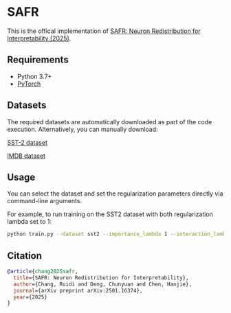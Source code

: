 # SAFR

This is the offical implementation of [SAFR: Neuron Redistribution for Interpretability (2025)](https://arxiv.org/abs/2501.16374).

## Requirements

- Python 3.7+
- [PyTorch](https://pytorch.org/)

## Datasets
The required datasets are automatically downloaded as part of the code execution. Alternatively, you can manually download:

[SST-2 dataset](https://nlp.stanford.edu/~socherr/stanfordSentimentTreebank.zip)

[IMDB dataset](https://ai.stanford.edu/~amaas/data/sentiment/aclImdb_v1.tar.gz)

## Usage
You can select the dataset and set the regularization parameters directly via command-line arguments.

For example, to run training on the SST2 dataset with both regularization lambda set to 1:

```bash
python train.py --dataset sst2 --importance_lambda 1 --interaction_lambda 1
```

## Citation
```bibtex
@article{chang2025safr,
  title={SAFR: Neuron Redistribution for Interpretability},
  author={Chang, Ruidi and Deng, Chunyuan and Chen, Hanjie},
  journal={arXiv preprint arXiv:2501.16374},
  year={2025}
}
```
